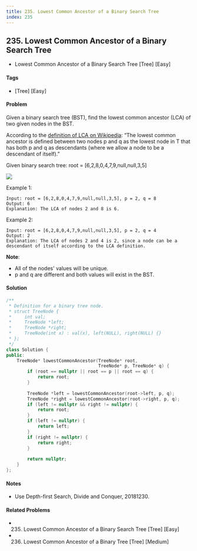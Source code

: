 ```yaml
---
title: 235. Lowest Common Ancestor of a Binary Search Tree
index: 235
---
```


## 235. Lowest Common Ancestor of a Binary Search Tree
- Lowest Common Ancestor of a Binary Search Tree [Tree] [Easy]

#### Tags
- [Tree] [Easy]

#### Problem
Given a binary search tree (BST), find the lowest common ancestor (LCA) of two given nodes in the BST.

According to the [definition of LCA on Wikipedia](https://en.wikipedia.org/wiki/Lowest_common_ancestor): “The lowest common ancestor is defined between two nodes p and q as the lowest node in T that has both p and q as descendants (where we allow a node to be a descendant of itself).”

Given binary search tree: root = [6,2,8,0,4,7,9,null,null,3,5]

![](https://assets.leetcode.com/uploads/2018/12/14/binarysearchtree_improved.png)

Example 1:

    Input: root = [6,2,8,0,4,7,9,null,null,3,5], p = 2, q = 8
    Output: 6
    Explanation: The LCA of nodes 2 and 8 is 6.

Example 2:

    Input: root = [6,2,8,0,4,7,9,null,null,3,5], p = 2, q = 4
    Output: 2
    Explanation: The LCA of nodes 2 and 4 is 2, since a node can be a descendant of itself according to the LCA definition.

**Note**:

- All of the nodes' values will be unique.
- p and q are different and both values will exist in the BST.

#### Solution
``` C++
/**
 * Definition for a binary tree node.
 * struct TreeNode {
 *     int val;
 *     TreeNode *left;
 *     TreeNode *right;
 *     TreeNode(int x) : val(x), left(NULL), right(NULL) {}
 * };
 */
class Solution {
public:
    TreeNode* lowestCommonAncestor(TreeNode* root, 
                                   TreeNode* p, TreeNode* q) {
        if (root == nullptr || root == p || root == q) {
            return root;
        }
        
        TreeNode *left = lowestCommonAncestor(root->left, p, q);
        TreeNode *right = lowestCommonAncestor(root->right, p, q);
        if (left != nullptr && right != nullptr) {
            return root;
        }
        if (left != nullptr) {
            return left;
        }
        if (right != nullptr) {
            return right;
        }
        
        return nullptr;
    }
};
```

#### Notes
- Use Depth-first Search, Divide and Conquer, 20181230.

#### Related Problems
- 235. Lowest Common Ancestor of a Binary Search Tree [Tree] [Easy]
- 236. Lowest Common Ancestor of a Binary Tree [Tree] [Medium]
